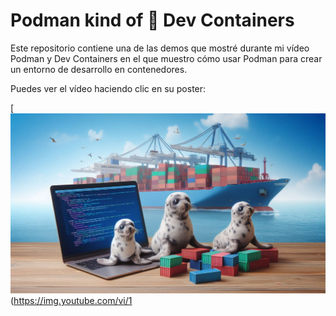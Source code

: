 # Podman kind of 💜 Dev Containers

Este repositorio contiene una de las demos que mostré durante mi vídeo Podman y Dev Containers en el que muestro cómo usar Podman para crear un entorno de desarrollo en contenedores.

Puedes ver el vídeo haciendo clic en su poster:

[![Podman y Dev Containers](imagenes/Podman%20kind%20of%20love%20Dev%20Containers.jpeg)(https://img.youtube.com/vi/1